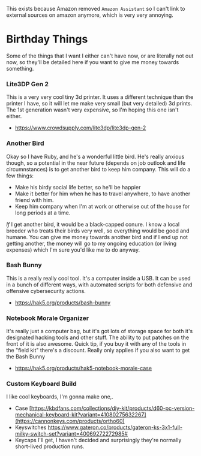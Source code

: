 This exists because Amazon removed `Amazon Assistant` so I can't link to external sources on amazon anymore, which is very very annoying.

# Birthday Things
Some of the things that I want I either can't have now, or are literally not out now, so they'll be detailed here if you want to give me money towards something.

### Lite3DP Gen 2
This is a very very cool tiny 3d printer. It uses a different technique than the printer I have, so it will let me make very small (but very detailed) 3d prints. The 1st generation wasn't very expensive, so I'm hoping this one isn't either.
- https://www.crowdsupply.com/lite3dp/lite3dp-gen-2

### Another Bird
Okay so I have Ruby, and he's a wonderful little bird. He's really anxious though, so a potential in the near future (depends on job outlook and life circumnstances) is to get another bird to keep him company. This will do a few things:
- Make his birdy social life better, so he'll be happier
- Make it better for him when he has to travel anywhere, to have another friend with him.
- Keep him company when I'm at work or otherwise out of the house for long periods at a time.

*If* I get another bird, it would be a black-capped conure. I know a local breeder who treats their birds very well, so everything would be good and humane. You can give me money towards another bird and if I end up not getting another, the money will go to my ongoing education (or living expenses) which I'm sure you'd like me to do anyway.

### Bash Bunny
This is a really really cool tool. It's a computer inside a USB. It can be used in a bunch of different ways, with automated scripts for both defensive and offensive cybersecurity actions.
- https://hak5.org/products/bash-bunny

### Notebook Morale Organizer
It's really just a computer bag, but it's got lots of storage space for both it's designated hacking tools and other stuff. The ability to put patches on the front of it is also awesome. Quick tip, if you buy it with any of the tools in the "field kit" there's a discount. Really only applies if you also want to get the Bash Bunny
- https://hak5.org/products/hak5-notebook-morale-case

### Custom Keyboard Build
I like cool keyboards, I'm gonna make one,.

- Case [https://kbdfans.com/collections/diy-kit/products/d60-pc-version-mechanical-keyboard-kit?variant=41080275632267](https://cannonkeys.com/products/ortho60)
- Keyswitches https://www.gateron.co/products/gateron-ks-3x1-full-milky-switch-set?variant=40069272272985#
- Keycaps I'll get, I haven't decided and surprisingly they're normally short-lived production runs.
